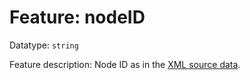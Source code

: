 # Feature: nodeID

Datatype: `string`

Feature description: Node ID as in the [XML source data](https://github.com/tonyjurg/NA1904/tree/main/resources/sourcedata).
